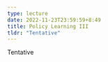 ```yaml
---
type: lecture
date: 2022-11-23T23:59:59+8:49
title: Policy Learning III
tldr: "Tentative"
---
```

Tentative
